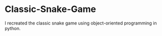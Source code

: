 # Classic-Snake-Game
I recreated the classic snake game using object-oriented programming in python.

